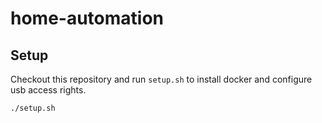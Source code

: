 # home-automation

## Setup

Checkout this repository and run `setup.sh` to install docker and configure usb access rights.

```sh
./setup.sh
```
